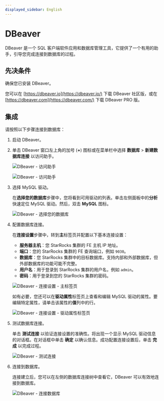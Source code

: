 ```yaml
---
displayed_sidebar: English
---
```


# DBeaver

DBeaver 是一个 SQL 客户端软件应用和数据库管理工具，它提供了一个有用的助手，引导您完成连接到数据库的过程。

## 先决条件

确保您已安装 DBeaver。

您可以在 [https://dbeaver.io](https://dbeaver.io/) 下载 DBeaver 社区版，或在 [https://dbeaver.com](https://dbeaver.com/) 下载 DBeaver PRO 版。

## 集成

请按照以下步骤连接到数据库：

1. 启动 DBeaver。

2. 单击 DBeaver 窗口左上角的加号 (**+**) 图标或在菜单栏中选择 **数据库** > **新建数据库连接** 以访问助手。

   ![DBeaver - 访问助手](../../assets/IDE_dbeaver_1.png)

   ![DBeaver - 访问助手](../../assets/IDE_dbeaver_2.png)

3. 选择 MySQL 驱动。

   在**选择您的数据库**步骤中，您将看到可用驱动的列表。单击左侧面板中的**分析**快速定位 MySQL 驱动。然后，双击 **MySQL** 图标。

   ![DBeaver - 选择您的数据库](../../assets/IDE_dbeaver_3.png)

4. 配置数据库连接。

   在**连接设置**步骤中，转到**主**标签页并配置以下基本连接设置：

   - **服务器主机**：您 StarRocks 集群的 FE 主机 IP 地址。
   - **端口**：您的 StarRocks 集群的 FE 查询端口，例如 `9030`。
   - **数据库**：您 StarRocks 集群中的目标数据库。支持内部和外部数据库，但外部数据库的功能可能不完整。
   - **用户名**：用于登录到 StarRocks 集群的用户名，例如 `admin`。
   - **密码**：用于登录到您的 StarRocks 集群的密码。

   ![DBeaver - 连接设置 - 主标签页](../../assets/IDE_dbeaver_4.png)

   如有必要，您还可以在**驱动属性**标签页上查看和编辑 MySQL 驱动的属性。要编辑特定属性，请单击该属性的**值**列中的行。

   ![DBeaver - 连接设置 - 驱动属性标签页](../../assets/IDE_dbeaver_5.png)

5. 测试数据库连接。

   单击 **测试连接** 以验证连接设置的准确性。将出现一个显示 MySQL 驱动信息的对话框。在对话框中单击 **确定** 以确认信息。成功配置连接设置后，单击 **完成** 以完成过程。

   ![DBeaver - 测试连接](../../assets/IDE_dbeaver_6.png)

6. 连接到数据库。

   连接建立后，您可以在左侧的数据库连接树中查看它，DBeaver 可以有效地连接到数据库。

   ![DBeaver - 连接数据库](../../assets/IDE_dbeaver_7.png)